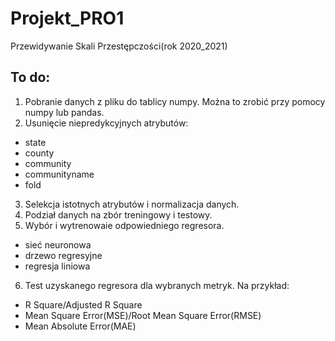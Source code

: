 # Projekt_PRO1
Przewidywanie Skali Przestępczości(rok 2020_2021)

## To do:
1. Pobranie danych z pliku do tablicy numpy. Można to zrobić przy pomocy numpy lub pandas.
2. Usunięcie niepredykcyjnych atrybutów:
  - state
  - county
  - community
  - communityname
  - fold
 3. Selekcja istotnych atrybutów i normalizacja danych.
 4. Podział danych na zbór treningowy i testowy.
 5. Wybór i wytrenowaie odpowiedniego regresora.
  - sieć neuronowa
  - drzewo regresyjne
  - regresja liniowa
 6. Test uzyskanego regresora dla wybranych metryk. Na przykład:
  - R Square/Adjusted R Square
  - Mean Square Error(MSE)/Root Mean Square Error(RMSE)
  - Mean Absolute Error(MAE)
 
